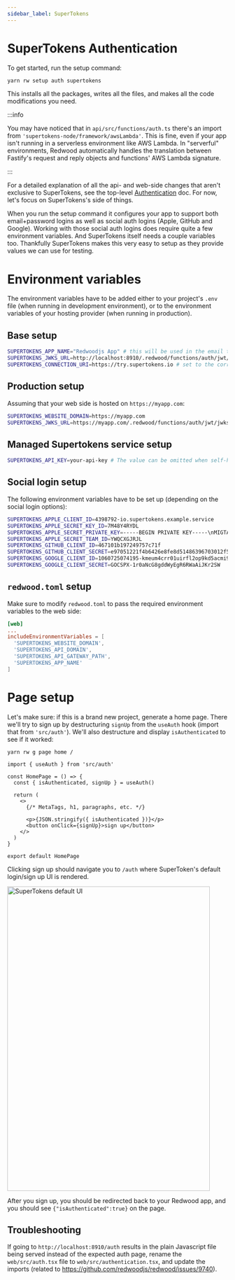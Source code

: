 ```yaml
---
sidebar_label: SuperTokens
---
```


# SuperTokens Authentication

To get started, run the setup command:

```bash
yarn rw setup auth supertokens
```

This installs all the packages, writes all the files, and makes all the code modifications you need.

:::info

You may have noticed that in `api/src/functions/auth.ts` there's an import from `'supertokens-node/framework/awsLambda'`. This is fine, even if your app isn't running in a serverless environment like AWS Lambda. In "serverful" environments, Redwood automatically handles the translation between Fastify's request and reply objects and functions' AWS Lambda signature.

:::

For a detailed explanation of all the api- and web-side changes that aren't exclusive to SuperTokens, see the top-level [Authentication](../authentication.md) doc.
For now, let's focus on SuperTokens's side of things.

When you run the setup command it configures your app to support both email+password logins as well as social auth logins (Apple, GitHub and Google). Working with those social auth logins does require quite a few environment variables. And SuperTokens itself needs a couple variables too. Thankfully SuperTokens makes this very easy to setup as they provide values we can use for testing.

# Environment variables

The environment variables have to be added either to your project's `.env` file (when running in development environment), or to the environment variables of your hosting provider (when running in production).

## Base setup

```bash
SUPERTOKENS_APP_NAME="Redwoodjs App" # this will be used in the email template for password reset or email verification emails.
SUPERTOKENS_JWKS_URL=http://localhost:8910/.redwood/functions/auth/jwt/jwks.json
SUPERTOKENS_CONNECTION_URI=https://try.supertokens.io # set to the correct connection uri
```

## Production setup

Assuming that your web side is hosted on `https://myapp.com`:

```bash
SUPERTOKENS_WEBSITE_DOMAIN=https://myapp.com
SUPERTOKENS_JWKS_URL=https://myapp.com/.redwood/functions/auth/jwt/jwks.json
```

## Managed Supertokens service setup

```bash
SUPERTOKENS_API_KEY=your-api-key # The value can be omitted when self-hosting Supertokens
```

## Social login setup

The following environment variables have to be set up (depending on the social login options):

```bash
SUPERTOKENS_APPLE_CLIENT_ID=4398792-io.supertokens.example.service
SUPERTOKENS_APPLE_SECRET_KEY_ID=7M48Y4RYDL
SUPERTOKENS_APPLE_SECRET_PRIVATE_KEY=-----BEGIN PRIVATE KEY-----\nMIGTAgEAMBMGByqGSM49AgEGCCqGSM49AwEHBHkwdwIBAQQgu8gXs+XYkqXD6Ala9Sf/iJXzhbwcoG5dMh1OonpdJUmgCgYIKoZIzj0DAQehRANCAASfrvlFbFCYqn3I2zeknYXLwtH30JuOKestDbSfZYxZNMqhF/OzdZFTV0zc5u5s3eN+oCWbnvl0hM+9IW0UlkdA\n-----END PRIVATE KEY-----
SUPERTOKENS_APPLE_SECRET_TEAM_ID=YWQCXGJRJL
SUPERTOKENS_GITHUB_CLIENT_ID=467101b197249757c71f
SUPERTOKENS_GITHUB_CLIENT_SECRET=e97051221f4b6426e8fe8d51486396703012f5bd
SUPERTOKENS_GOOGLE_CLIENT_ID=1060725074195-kmeum4crr01uirfl2op9kd5acmi9jutn.apps.googleusercontent.com
SUPERTOKENS_GOOGLE_CLIENT_SECRET=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
```

## `redwood.toml` setup

Make sure to modify `redwood.toml` to pass the required environment variables to the web side:

```toml
[web]
...
includeEnvironmentVariables = [
  'SUPERTOKENS_WEBSITE_DOMAIN',
  'SUPERTOKENS_API_DOMAIN',
  'SUPERTOKENS_API_GATEWAY_PATH',
  'SUPERTOKENS_APP_NAME'
]
```

# Page setup

Let's make sure: if this is a brand new project, generate a home page.
There we'll try to sign up by destructuring `signUp` from the `useAuth` hook (import that from `'src/auth'`). We'll also destructure and display `isAuthenticated` to see if it worked:

```
yarn rw g page home /
```

```tsx title="web/src/pages/HomePage.tsx"
import { useAuth } from 'src/auth'

const HomePage = () => {
  const { isAuthenticated, signUp } = useAuth()

  return (
    <>
      {/* MetaTags, h1, paragraphs, etc. */}

      <p>{JSON.stringify({ isAuthenticated })}</p>
      <button onClick={signUp}>sign up</button>
    </>
  )
}

export default HomePage
```

Clicking sign up should navigate you to `/auth` where SuperToken's default login/sign up UI is rendered.

<img width="463" height="696" alt="SuperTokens default UI" src="https://user-images.githubusercontent.com/30793/215893664-d367eb3d-566e-4541-a01a-5772d95cc9c7.png" />

After you sign up, you should be redirected back to your Redwood app, and you should see `{"isAuthenticated":true}` on the page.

## Troubleshooting

If going to `http://localhost:8910/auth` results in the plain Javascript file being served instead of the expected auth page, rename the `web/src/auth.tsx` file to `web/src/authentication.tsx`, and update the imports (related to https://github.com/redwoodjs/redwood/issues/9740).

